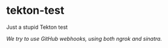 # tekton-test
Just a stupid Tekton test

*We try to use GitHub webhooks, using both ngrok and sinatra.*
